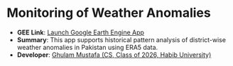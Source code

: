 # Monitoring of Weather Anomalies

- **GEE Link**: [Launch Google Earth Engine App](https://ee-mustafaasghar66.projects.earthengine.app/view/districtleveltemperaturerainfallanalysis)
- **Summary**: This app supports historical pattern analysis of district-wise weather anomalies in Pakistan using ERA5 data.
- **Developer**: [Ghulam Mustafa (CS, Class of 2026, Habib University)](https://www.linkedin.com/in/mustafa-asghar-451600222)
